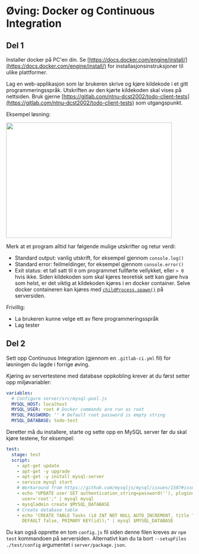 # Øving: Docker og Continuous Integration

## Del 1
Installer docker på PC'en din. Se [https://docs.docker.com/engine/install/](https://docs.docker.com/engine/install/) for installasjonsinstruksjoner til ulike plattformer.

Lag en web-applikasjon som lar brukeren skrive og kjøre kildekode i et gitt programmeringsspråk. Utskriften av den kjørte kildekoden skal vises på nettsiden. Bruk gjerne [https://gitlab.com/ntnu-dcst2002/todo-client-tests](https://gitlab.com/ntnu-dcst2002/todo-client-tests) som utgangspunkt.

Eksempel løsning:

<img src="https://ntnu.blackboard.com/bbcswebdav/pid-1123227-dt-content-rid-30205616_1/xid-30205616_1" style="box-sizing: content-box; border-style: none; max-width: 100%; background-color: #ffffff;" width="447" height="311">

Merk at et program alltid har følgende mulige utskrifter og retur verdi:

* Standard output: vanlig utskrift, for eksempel gjennom ```console.log()```
* Standard error: feilmeldinger, for eksempel gjennom ```console.error()```
* Exit status: et tall satt til ```0``` om programmet fullførte vellykket, eller ```> 0``` hvis ikke.
Siden kildekoden som skal kjøres teoretisk sett kan gjøre hva som helst, er det viktig at kildekoden kjøres i en docker container. Selve docker containeren kan kjøres med [```childProcess.spawn()```](https://nodejs.org/api/child_process.html#child_process_child_process) på serversiden.

Frivillig:

* La brukeren kunne velge ett av flere programmeringsspråk
* Lag tester

## Del 2
Sett opp Continuous Integration (gjennom en ```.gitlab-ci.yml``` fil) for løsningen du lagde i forrige øving.

Kjøring av servertestene med database oppkobling krever at du først setter opp miljøvariabler:

```yml
variables:
  # Configure server/src/mysql-pool.js
  MYSQL_HOST: localhost
  MYSQL_USER: root # Docker commands are run as root
  MYSQL_PASSWORD: '' # Default root password is empty string
  MYSQL_DATABASE: todo-test
```
Deretter må du installere, starte og sette opp en MySQL server før du skal kjøre testene, for eksempel:

```yml
test:
  stage: test
  script:
    - apt-get update
    - apt-get -y upgrade
    - apt-get -y install mysql-server
    - service mysql start
    # Workaround from https://github.com/mysqljs/mysql/issues/1507#issuecomment-242885003
    - echo "UPDATE user SET authentication_string=password(''), plugin='mysql_native_password' WHERE
      user='root';" | mysql mysql
    - mysqladmin create $MYSQL_DATABASE
    # Create database table
    - echo "CREATE TABLE Tasks (id INT NOT NULL AUTO_INCREMENT, title TEXT NOT NULL, done BOOL
      DEFAULT false, PRIMARY KEY(id));" | mysql $MYSQL_DATABASE
```
Du kan også opprette en tom ```config.js``` fil siden denne filen kreves av ```npm test``` kommandoen på serversiden. Alternativt kan du ta bort ```--setupFiles ./test/config``` argumentet i ```server/package.json```.
